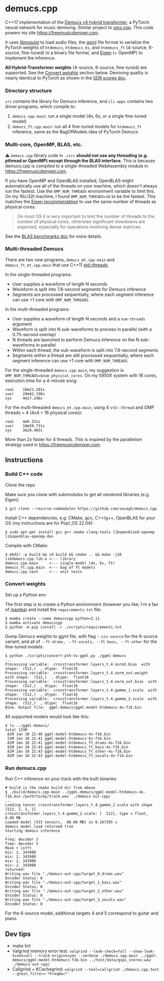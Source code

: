 # demucs.cpp

C++17 implementation of the [Demucs v4 hybrid transformer](https://github.com/facebookresearch/demucs), a PyTorch neural network for music demixing. Similar project to [umx.cpp](https://github.com/sevagh/umx.cpp). This code powers my site <https://freemusicdemixer.com>.

It uses [libnyquist](https://github.com/ddiakopoulos/libnyquist) to load audio files, the [ggml](https://github.com/ggerganov/ggml) file format to serialize the PyTorch weights of `htdemucs`, `htdemucs_6s`, and `htdemucs_ft` (4-source, 6-source, fine-tuned) to a binary file format, and [Eigen](https://eigen.tuxfamily.org/index.php?title=Main_Page) (+ OpenMP) to implement the inference.

**All Hybrid-Transformer weights** (4-source, 6-source, fine-tuned) are supported. See the [Convert weights](#convert-weights) section below. Demixing quality is nearly identical to PyTorch as shown in the [SDR scores doc](./.github/SDR_scores.md).

### Directory structure

`src` contains the library for Demucs inference, and `cli-apps` contains two driver programs, which compile to:
1. `demucs.cpp.main`: run a single model (4s, 6s, or a single fine-tuned model)
2. `demucs_ft.cpp.main`: run all 4 fine-tuned models for `htdemucs_ft` inference, same as the BagOfModels idea of PyTorch Demucs

### Multi-core, OpenMP, BLAS, etc.

:warning: `demucs.cpp` library code in `./src` **should not use any threading (e.g. pthread or OpenMP) except through the BLAS interface.** This is because demucs.cpp is compiled to a single-threaded WebAssembly module in <https://freemusicdemixer.com>.

If you have OpenMP and OpenBLAS installed, OpenBLAS might automatically use all of the threads on your machine, which doesn't always run the fastest. Use the `OMP_NUM_THREADS` environment variable to limit this. On my 16c/32t machine, I found `OMP_NUM_THREADS=16` to be the fastest. This matches the [Eigen recommendation](https://eigen.tuxfamily.org/dox/TopicMultiThreading.html) to use the same number of threads as physical cores:
>On most OS it is very important to limit the number of threads to the number of physical cores, otherwise significant slowdowns are expected, especially for operations involving dense matrices.

See the [BLAS benchmarks doc](./.github/BLAS_benchmarks.md) for more details.

### Multi-threaded Demucs

There are two new programs, `demucs_mt.cpp.main` and `demucs_ft_mt.cpp.main` that use C++11 [std::threads](https://en.cppreference.com/w/cpp/thread/thread).

In the single-threaded programs:

* User supplies a waveform of length N seconds
* Waveform is split into 7.8-second segments for Demucs inference
* Segments are processed sequentially, where each segment inference can use >1 core with `OMP_NUM_THREADS`

In the multi-threaded programs:
* User supplies a waveform of length N seconds and a `num-threads` argument
* Waveform is split into N sub-waveforms to process in parallel (with a 0.75-second overlap)
* N threads are launched to perform Demucs inference on the N sub-waveforms in parallel
* Within each thread, the sub-waveform is split into 7.8-second segments
* Segments within a thread are still processed sequentially, where each segment inference can use >1 core with `OMP_NUM_THREADS`

For the single-threaded `demucs.cpp.main`, my suggestion is `OMP_NUM_THREADS=$num_physical_cores`. On my 5950X system with 16 cores, execution time for a 4-minute song:
```
real    10m23.201s
user    29m42.190s
sys     4m17.248s
```

For the multi-threaded `demucs_mt.cpp.main`, using 4 `std::thread` and OMP threads = 4 (4x4 = 16 physical cores):
```
real    4m9.331s
user    18m59.731s
sys     3m28.465s
```

More than 2x faster for 4 threads. This is inspired by the parallelism strategy used in <https://freemusicdemixer.com>.

## Instructions

### Build C++ code

Clone the repo

Make sure you clone with submodules to get all vendored libraries (e.g. Eigen):
```
$ git clone --recurse-submodules https://github.com/sevagh/demucs.cpp
```

Install C++ dependencies, e.g. CMake, gcc, C++/g++, OpenBLAS for your OS (my instructions are for Pop!\_OS 22.04):
```
$ sudo apt-get install gcc g++ cmake clang-tools libopenblas0-openmp libopenblas-openmp-dev
```

Compile with CMake:
```
$ mkdir -p build && cd build && cmake .. && make -j16
libdemucs.cpp.lib.a <--- library
demucs.cpp.main     <--- single-model (4s, 6s, ft)
demucs_ft.cpp.main  <--- bag of ft models
demucs.cpp.test     <--- unit tests
```

### Convert weights

Set up a Python env

The first step is to create a Python environment (however you like; I'm a fan of [mamba](https://mamba.readthedocs.io/en/latest/user_guide/mamba.html)) and install the `requirements.txt` file:
```
$ mamba create --name demucscpp python=3.11
$ mamba activate demucscpp
$ python -m pip install -r ./scripts/requirements.txt
```

Dump Demucs weights to ggml file, with flag `--six-source` for the 6-source variant, and all of `--ft-drums, --ft-vocals, --ft-bass, --ft-other` for the fine-tuned models:
```
$ python ./scripts/convert-pth-to-ggml.py ./ggml-demucs
...
Processing variable:  crosstransformer.layers_t.4.norm2.bias  with shape:  (512,)  , dtype:  float16
Processing variable:  crosstransformer.layers_t.4.norm_out.weight  with shape:  (512,)  , dtype:  float16
Processing variable:  crosstransformer.layers_t.4.norm_out.bias  with shape:  (512,)  , dtype:  float16
Processing variable:  crosstransformer.layers_t.4.gamma_1.scale  with shape:  (512,)  , dtype:  float16
Processing variable:  crosstransformer.layers_t.4.gamma_2.scale  with shape:  (512,)  , dtype:  float16
Done. Output file:  ggml-demucs/ggml-model-htdemucs-4s-f16.bin
```

All supported models would look like this:
```
$ ls ../ggml-demucs/
total 133M
 81M Jan 10 22:40 ggml-model-htdemucs-4s-f16.bin
 53M Jan 10 22:41 ggml-model-htdemucs-6s-f16.bin
 81M Jan 10 22:41 ggml-model-htdemucs_ft_drums-4s-f16.bin
 81M Jan 10 22:43 ggml-model-htdemucs_ft_bass-4s-f16.bin
 81M Jan 10 22:43 ggml-model-htdemucs_ft_other-4s-f16.bin
 81M Jan 10 22:43 ggml-model-htdemucs_ft_vocals-4s-f16.bin
```

### Run demucs.cpp

Run C++ inference on your track with the built binaries:
```
# build is the cmake build dir from above
$ ./build/demucs.cpp.main ../ggml-demucs/ggml-model-htdemucs-4s-f16.bin /path/to/my/track.wav  ./demucs-out-cpp/
...
Loading tensor crosstransformer.layers_t.4.gamma_2.scale with shape [512, 1, 1, 1]
crosstransformer.layers_t.4.gamma_2.scale: [  512], type = float,   0.00 MB
Loaded model (533 tensors,  80.08 MB) in 0.167395 s
demucs_model_load returned true
Starting demucs inference
...
Freq: decoder 3
Time: decoder 3
Mask + istft
mix: 2, 343980
mix: 2, 343980
mix: 2, 343980
mix: 2, 343980
returned!
Writing wav file "./demucs-out-cpp/target_0_drums.wav"
Encoder Status: 0
Writing wav file "./demucs-out-cpp/target_1_bass.wav"
Encoder Status: 0
Writing wav file "./demucs-out-cpp/target_2_other.wav"
Encoder Status: 0
Writing wav file "./demucs-out-cpp/target_3_vocals.wav"
Encoder Status: 0
```

For the 6-source model, additional targets 4 and 5 correspond to guitar and piano.

## Dev tips

* make lint
* Valgrind memory error test: `valgrind --leak-check=full --show-leak-kinds=all --track-origins=yes --verbose ./demucs.cpp.main ../ggml-demucs/ggml-model-htdemucs-f16.bin ../test/data/gspi_stereo.wav  ./demucs-out-cpp/`
* Callgrind + KCachegrind: `valgrind --tool=callgrind ./demucs.cpp.test --gtest_filter='*FreqDec*'`
